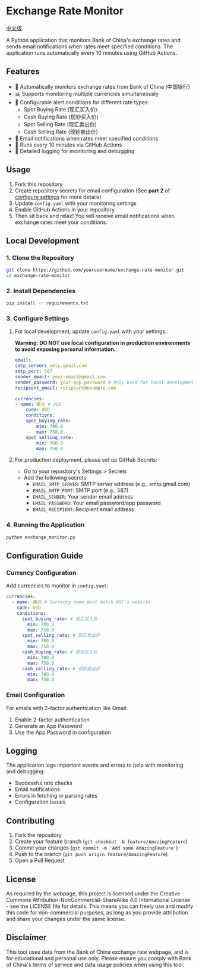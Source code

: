 # Exchange Rate Monitor

[中文版](readme.zh.md)

A Python application that monitors Bank of China's exchange rates and sends email notifications when rates meet specified conditions. The application runs automatically every 10 minutes using GitHub Actions.

## Features

- 🔄 Automatically monitors exchange rates from Bank of China (中国银行)
- 📊 Supports monitoring multiple currencies simultaneously
- 🎯 Configurable alert conditions for different rate types:
  - Spot Buying Rate (现汇买入价)
  - Cash Buying Rate (现钞买入价)
  - Spot Selling Rate (现汇卖出价)
  - Cash Selling Rate (现钞卖出价)
- 📧 Email notifications when rates meet specified conditions
- 🔄 Runs every 10 minutes via GitHub Actions
- 📝 Detailed logging for monitoring and debugging

## Usage

1. Fork this repository
2. Create repository secrets for email configuration (See **part 2** of [configure settings](#3-configure-settings) for more details)
3. Update `config.yaml` with your monitoring settings
4. Enable GitHub Actions in your repository
5. Then sit back and relax! You will receive email notifications when exchange rates meet your conditions.

## Local Development

### 1. Clone the Repository

```bash
git clone https://github.com/yourusername/exchange-rate-monitor.git
cd exchange-rate-monitor
```

### 2. Install Dependencies

```bash
pip install -r requirements.txt
```

### 3. Configure Settings

1. For local development, update `config.yaml` with your settings:

   **Warning: DO NOT use local configuration in production environments to avoid exposing personal information.**

   ```yaml
   email:
   smtp_server: smtp.gmail.com
   smtp_port: 587
   sender_email: your-email@gmail.com
   sender_password: your-app-password # Only used for local development
   recipient_email: recipient@example.com

   currencies:
   - name: 美元 # USD
       code: USD
       conditions:
       spot_buying_rate:
           min: 700.0
           max: 750.0
       spot_selling_rate:
           min: 700.0
           max: 750.0
   ```

2. For production deployment, please set up GitHub Secrets:
   - Go to your repository's Settings > Secrets
   - Add the following secrets:
     - `EMAIL_SMTP_SERVER`: SMTP server address (e.g., smtp.gmail.com)
     - `EMAIL_SMTP_PORT`: SMTP port (e.g., 587)
     - `EMAIL_SENDER`: Your sender email address
     - `EMAIL_PASSWORD`: Your email password/app password
     - `EMAIL_RECIPIENT`: Recipient email address

### 4. Running the Application

```bash
python exchange_monitor.py
```

## Configuration Guide

### Currency Configuration

Add currencies to monitor in `config.yaml`:

```yaml
currencies:
  - name: 美元 # Currency name must match BOC's website
    code: USD
    conditions:
      spot_buying_rate: # 现汇买入价
        min: 700.0
        max: 750.0
      spot_selling_rate: # 现汇卖出价
        min: 700.0
        max: 750.0
      cash_buying_rate: # 现钞买入价
        min: 700.0
        max: 750.0
      cash_selling_rate: # 现钞卖出价
        min: 700.0
        max: 750.0
```

### Email Configuration

For emails with 2-factor authentication like Gmail:

1. Enable 2-factor authentication
2. Generate an App Password
3. Use the App Password in configuration

## Logging

The application logs important events and errors to help with monitoring and debugging:

- Successful rate checks
- Email notifications
- Errors in fetching or parsing rates
- Configuration issues

## Contributing

1. Fork the repository
2. Create your feature branch (`git checkout -b feature/AmazingFeature`)
3. Commit your changes (`git commit -m 'Add some AmazingFeature'`)
4. Push to the branch (`git push origin feature/AmazingFeature`)
5. Open a Pull Request

## License

As required by the webpage, this project is licensed under the Creative Commons Attribution-NonCommercial-ShareAlike 4.0
International License - see the LICENSE file for details. This means you can freely use and
modify this code for non-commercial purposes, as long as you provide attribution and share
your changes under the same license.

## Disclaimer

This tool uses data from the Bank of China exchange rate webpage, and is for educational and personal use only. Please ensure you comply with Bank of China's terms of service and data usage policies when using this tool.
